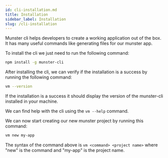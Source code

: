 ```yaml
---
id: cli-installation.md
title: Installation
sidebar_label: Installation
slug: /cli-installation
---
```


Munster cli helps developers to create a working application out of the box.
It has many useful commands like generating files for our munster app.

To install the cli we just need to run the following command:

```bash
npm install -g munster-cli
```

After installing the cli, we can verify if the installation is a success by running the following command:

```bash
vm --version
```

If the installation is a success it should display the version of the munster-cli installed in your machine.

We can find help with the cli using the `vm --help` command.

We can now start creating our new munster project by running this command:

```bash
vm new my-app
```

The syntax of the command above is `vm <command> <project name>` where "new" is the command and "my-app" is the project name.